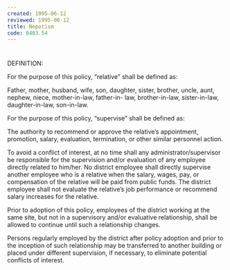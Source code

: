```yaml
---
created: 1995-06-12
reviewed: 1995-06-12
title: Nepotism
code: 0403.54
---
```


#  

DEFINITION:

For the purpose of this policy, “relative” shall be defined as:

Father, mother, husband, wife, son, daughter, sister, brother, uncle, aunt, nephew, niece, mother-in-law, father-in-
law, brother-in-law, sister-in-law, daughter-in-law, son-in-law.

For the purpose of this policy, “supervise” shall be defined as:

The authority to recommend or approve the relative’s appointment, promotion, salary, evaluation, termination, or
other similar personnel action.

To avoid a conflict of interest, at no time shall any administrator/supervisor be responsible for the supervision and/or
evaluation of any employee directly related to him/her. No district employee shall directly supervise another
employee who is a relative when the salary, wages, pay, or compensation of the relative will be paid from public
funds. The district employee shall not evaluate the relative’s job performance or recommend salary increases for the
relative.

Prior to adoption of this policy, employees of the district working at the same site, but not in a supervisory and/or
evaluative relationship, shall be allowed to continue until such a relationship changes.

Persons regularly employed by the district after policy adoption and prior to the inception of such relationship may
be transferred to another building or placed under different supervision, if necessary, to eliminate potential conflicts
of interest.
